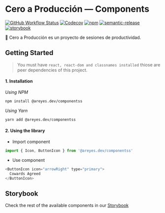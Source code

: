 # Cero a Producción — Components

[![GitHub Workflow Status](https://img.shields.io/github/workflow/status/areyesdev/components-app-productivity/Release)](https://github.com/areyesdev/components-app-productivity/workflows/release.yml) [![Codecov](https://img.shields.io/codecov/c/github/areyesdev/components-app-productivity)](https://app.codecov.io/gh/areyesdev/components-app-productivity) [![npm](https://img.shields.io/npm/v/@areyesdev/componentss)](https://www.npmjs.com/package/@areyesdev/components) [![semantic-release](https://img.shields.io/badge/%20%20%F0%9F%93%A6%F0%9F%9A%80-semantic--release-e10079.svg)](https://github.com/semantic-release/semantic-release)
[![storybook](https://raw.githubusercontent.com/storybooks/brand/master/badge/badge-storybook.svg)](https://github.com/storybooks/storybook)

🚀 Cero a Producción es un proyecto de sesiones de productividad.

## Getting Started

> You must have `react, react-dom and classnames installed` thiose are peer dependencies of this project.

#### 1. Installation

_Using NPM_

```bash
npm install @areyes.dev/componentss
```

_Using Yarn_

```bash
yarn add @areyes.dev/componentss
```

#### 2. Using the library

- Import component

```jsx
import { Icon, ButtonIcon } from '@areyes.dev/componentss'
```

- Use component

```js
<ButtonIcon icon="arrowRight" type="primary">
  Cowards Agreed
</ButtonIcon>
```

## Storybook

Check the rest of the available components in our [Storybook](https://components-app-productivity.vercel.app)
